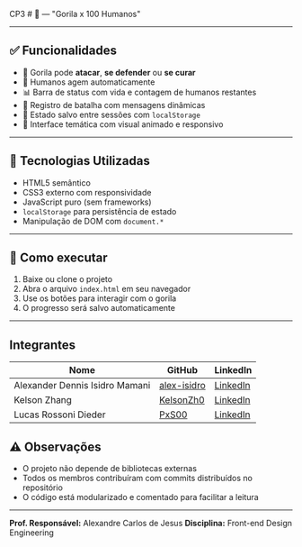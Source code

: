 CP3 # 🦍 — "Gorila x 100 Humanos"
 
---
 
## ✅ Funcionalidades
 
- 🎯 Gorila pode **atacar**, **se defender** ou **se curar**
- 🤖 Humanos agem automaticamente
- 📊 Barra de status com vida e contagem de humanos restantes
- 💬 Registro de batalha com mensagens dinâmicas
- 🔁 Estado salvo entre sessões com `localStorage`
- 🎨 Interface temática com visual animado e responsivo
 
---
 
## 🧠 Tecnologias Utilizadas
 
- HTML5 semântico
- CSS3 externo com responsividade
- JavaScript puro (sem frameworks)
- `localStorage` para persistência de estado
- Manipulação de DOM com `document.*`
 
---
 
## 🔧 Como executar
 
1. Baixe ou clone o projeto
2. Abra o arquivo `index.html` em seu navegador
3. Use os botões para interagir com o gorila
4. O progresso será salvo automaticamente
 
---
 
## Integrantes
 
| Nome                           | GitHub                                         |LinkedIn
| ------------------------------ | -----------------------------------------------|-------------------------------------------------------------------------|
| Alexander Dennis Isidro Mamani | [alex-isidro](https://github.com/alex-isidro)  | [LinkedIn](https://www.linkedin.com/in/alexander-dennis-a3b48824b/)     |
| Kelson Zhang                   | [KelsonZh0](https://github.com/KelsonZh0)      | [LinkedIn](https://www.linkedin.com/in/kelson-zhang-211456323/)         |
| Lucas Rossoni Dieder           | [PxS00](https://github.com/PxS00)              | [LinkedIn](https://www.linkedin.com/in/lucas-rossoni-dieder-32242a353/) |
 
## ⚠️ Observações
 
- O projeto não depende de bibliotecas externas
- Todos os membros contribuíram com commits distribuídos no repositório
- O código está modularizado e comentado para facilitar a leitura
 
---
 
**Prof. Responsável:** Alexandre Carlos de Jesus
**Disciplina:**  Front-end Design Engineering